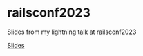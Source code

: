 # railsconf2023
Slides from my lightning talk at railsconf2023

[Slides](https://github.com/naofumi/railsconf2023/blob/main/RailsConf2023%20NK%20Lightning.pdf)
